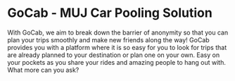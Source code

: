 # GoCab - MUJ Car Pooling Solution
With GoCab, we aim to break down the barrier of anonymity so that you can plan your trips smoothly and make new friends along the way! GoCab provides you with a platform where it is so easy for you to look for trips that are already planned to your destination or plan one on your own. Easy on your pockets as you share your rides and amazing people to hang out with. What more can you ask?
